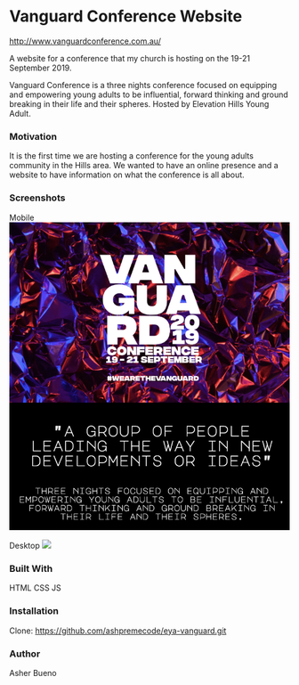 # Vanguard Conference Website

http://www.vanguardconference.com.au/

A website for a conference that my church is hosting on the 19-21 September 2019.

Vanguard Conference is a three nights conference focused on equipping and empowering young adults to be influential, forward thinking and ground breaking in their life and their spheres. Hosted by Elevation Hills Young Adult.

### Motivation
It is the first time we are hosting a conference for the young adults community in the Hills area. We wanted to have an online presence and a website to have information on what the conference is all about.

### Screenshots

Mobile
![](https://github.com/ashpremecode/VanguardConference/blob/master/resources/img/screenshot1.png)

Desktop
![](https://github.com/ashpremecode/VanguardConference/blob/master/resources/img/screenshot2.png)

### Built With
HTML
CSS
JS

### Installation
Clone: https://github.com/ashpremecode/eya-vanguard.git

### Author
Asher Bueno
